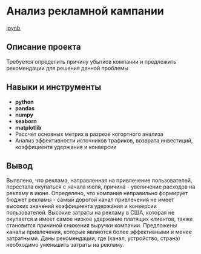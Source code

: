 # Анализ рекламной кампании

[ipynb](https://github.com/VellStef/Portfolio/blob/c6bfc407f993a130ae822a056bcab6e786f911ef/Advertising%20research/%D0%98%D1%81%D1%81%D0%BB%D0%B5%D0%B4%D0%BE%D0%B2%D0%B0%D0%BD%D0%B8%D0%B5%20%D1%80%D0%B5%D0%BA%D0%BB%D0%B0%D0%BC%D0%BD%D0%BE%D0%B8%CC%86%20%D0%BA%D0%B0%D0%BC%D0%BF%D0%B0%D0%BD%D0%B8%D0%B8.ipynb)

## Описание проекта

Требуется определить причину убытков компании и предложить рекомендации для решения данной проблемы



## Навыки и инструменты

- **python**
- **pandas**
- **numpy**
- **seaborn**
- **matplotlib**
- Рассчет основных метрих в разрезе когортного анализа
- Анализ эффективности источников трафиков, возврата инвестиций, коэффициента удержания и конверсии


## Вывод

Выявлено, что реклама, направленная на привлечение пользователей, перестала окупаться с начала июля, причина - увеличение расходов на рекламу в июне. Определено, что компания неправильно формирует бюджет рекламы - самый дорогой канал привлечения не имеет высоких значений коэффициента удержания и конверсии пользователей. Высокие затраты на рекламу в США, которая не окупается и имеет самое низкое удержание платящих клиентов, также становится причиной снижения выручки компании. Предложены каналы привлечения, которые являются более эффективными и менее затратными. Даны рекомендации, где (канал, устройство, страна) необходимо уменьшить затраты на рекламу.
